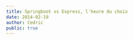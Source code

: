 ```yaml
---
title: Springboot vs Express, l'heure du choix
date: 2014-02-19
author: Cedric
public: true
---
```


